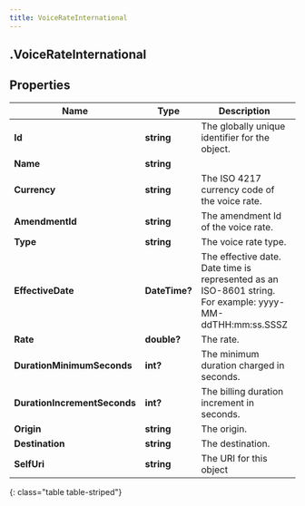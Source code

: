 ```yaml
---
title: VoiceRateInternational
---
```

## .VoiceRateInternational

## Properties

|Name | Type | Description | Notes|
|------------ | ------------- | ------------- | -------------|
| **Id** | **string** | The globally unique identifier for the object. | [optional] |
| **Name** | **string** |  | [optional] |
| **Currency** | **string** | The ISO 4217 currency code of the voice rate. | |
| **AmendmentId** | **string** | The amendment Id of the voice rate. | |
| **Type** | **string** | The voice rate type. | |
| **EffectiveDate** | **DateTime?** | The effective date. Date time is represented as an ISO-8601 string. For example: yyyy-MM-ddTHH:mm:ss.SSSZ | |
| **Rate** | **double?** | The rate. | |
| **DurationMinimumSeconds** | **int?** | The minimum duration charged in seconds. | |
| **DurationIncrementSeconds** | **int?** | The billing duration increment in seconds. | |
| **Origin** | **string** | The origin. | |
| **Destination** | **string** | The destination. | |
| **SelfUri** | **string** | The URI for this object | [optional] |
{: class="table table-striped"}



